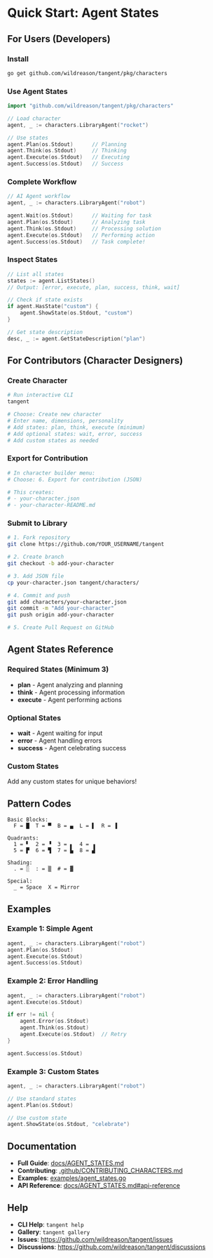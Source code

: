 # Quick Start: Agent States

## For Users (Developers)

### Install
```bash
go get github.com/wildreason/tangent/pkg/characters
```

### Use Agent States
```go
import "github.com/wildreason/tangent/pkg/characters"

// Load character
agent, _ := characters.LibraryAgent("rocket")

// Use states
agent.Plan(os.Stdout)      // Planning
agent.Think(os.Stdout)     // Thinking
agent.Execute(os.Stdout)   // Executing
agent.Success(os.Stdout)   // Success
```

### Complete Workflow
```go
// AI Agent workflow
agent, _ := characters.LibraryAgent("robot")

agent.Wait(os.Stdout)      // Waiting for task
agent.Plan(os.Stdout)      // Analyzing task
agent.Think(os.Stdout)     // Processing solution
agent.Execute(os.Stdout)   // Performing action
agent.Success(os.Stdout)   // Task complete!
```

### Inspect States
```go
// List all states
states := agent.ListStates()
// Output: [error, execute, plan, success, think, wait]

// Check if state exists
if agent.HasState("custom") {
    agent.ShowState(os.Stdout, "custom")
}

// Get state description
desc, _ := agent.GetStateDescription("plan")
```

## For Contributors (Character Designers)

### Create Character
```bash
# Run interactive CLI
tangent

# Choose: Create new character
# Enter name, dimensions, personality
# Add states: plan, think, execute (minimum)
# Add optional states: wait, error, success
# Add custom states as needed
```

### Export for Contribution
```bash
# In character builder menu:
# Choose: 6. Export for contribution (JSON)

# This creates:
# - your-character.json
# - your-character-README.md
```

### Submit to Library
```bash
# 1. Fork repository
git clone https://github.com/YOUR_USERNAME/tangent

# 2. Create branch
git checkout -b add-your-character

# 3. Add JSON file
cp your-character.json tangent/characters/

# 4. Commit and push
git add characters/your-character.json
git commit -m "Add your-character"
git push origin add-your-character

# 5. Create Pull Request on GitHub
```

## Agent States Reference

### Required States (Minimum 3)
- **plan** - Agent analyzing and planning
- **think** - Agent processing information
- **execute** - Agent performing actions

### Optional States
- **wait** - Agent waiting for input
- **error** - Agent handling errors
- **success** - Agent celebrating success

### Custom States
Add any custom states for unique behaviors!

## Pattern Codes

```
Basic Blocks:
  F = █  T = ▀  B = ▄  L = ▌  R = ▐

Quadrants:
  1 = ▘  2 = ▝  3 = ▖  4 = ▗
  5 = ▛  6 = ▜  7 = ▙  8 = ▟

Shading:
  . = ░  : = ▒  # = ▓

Special:
  _ = Space  X = Mirror
```

## Examples

### Example 1: Simple Agent
```go
agent, _ := characters.LibraryAgent("robot")
agent.Plan(os.Stdout)
agent.Execute(os.Stdout)
agent.Success(os.Stdout)
```

### Example 2: Error Handling
```go
agent, _ := characters.LibraryAgent("robot")
agent.Execute(os.Stdout)

if err != nil {
    agent.Error(os.Stdout)
    agent.Think(os.Stdout)
    agent.Execute(os.Stdout)  // Retry
}

agent.Success(os.Stdout)
```

### Example 3: Custom States
```go
agent, _ := characters.LibraryAgent("robot")

// Use standard states
agent.Plan(os.Stdout)

// Use custom state
agent.ShowState(os.Stdout, "celebrate")
```

## Documentation

- **Full Guide**: [docs/AGENT_STATES.md](docs/AGENT_STATES.md)
- **Contributing**: [.github/CONTRIBUTING_CHARACTERS.md](.github/CONTRIBUTING_CHARACTERS.md)
- **Examples**: [examples/agent_states.go](examples/agent_states.go)
- **API Reference**: [docs/AGENT_STATES.md#api-reference](docs/AGENT_STATES.md#api-reference)

## Help

- **CLI Help**: `tangent help`
- **Gallery**: `tangent gallery`
- **Issues**: https://github.com/wildreason/tangent/issues
- **Discussions**: https://github.com/wildreason/tangent/discussions

